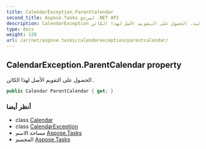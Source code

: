 ```yaml
---
title: CalendarException.ParentCalendar
second_title: Aspose.Tasks لمرجع .NET API
description: CalendarException ملكية. الحصول على التقويم الأصل لهذا الكائن .
type: docs
weight: 120
url: /ar/net/aspose.tasks/calendarexception/parentcalendar/
---
```

## CalendarException.ParentCalendar property

الحصول على التقويم الأصل لهذا الكائن .

```csharp
public Calendar ParentCalendar { get; }
```

### أنظر أيضا

* class [Calendar](../../calendar/)
* class [CalendarException](../)
* مساحة الاسم [Aspose.Tasks](../../calendarexception/)
* المجسم [Aspose.Tasks](../../../)


